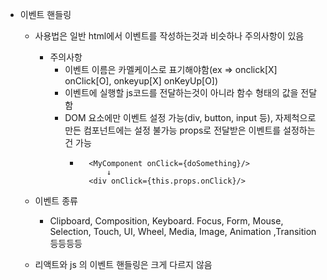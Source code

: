 - 이벤트 핸들링
    - 사용법은 일반 html에서 이벤트를 작성하는것과 비슷하나 주의사항이 있음
        - 주의사항
            - 이벤트 이름은 카멜케이스로 표기해야함(ex => onclick[X] onClick[O], onkeyup[X] onKeyUp[O])
            - 이벤트에 실행할 js코드를 전달하는것이 아니라 함수 형태의 값을 전달함
            - DOM 요소에만 이벤트 설정 가능(div, button, input 등), 자제척으로 만든 컴포넌트에는 설정 불가능 props로 전달받은 이벤트를 설정하는건 가능
                - ```
                    <MyComponent onClick={doSomething}/>  
                        ↓
                    <div onClick={this.props.onClick}/>
                  ```
    - 이벤트 종류
      - Clipboard, Composition, Keyboard. Focus, Form, Mouse, Selection, Touch, UI, Wheel, Media, Image, Animation ,Transition 등등등등
    
    - 리액트와 js 의 이벤트 핸들링은 크게 다르지 않음